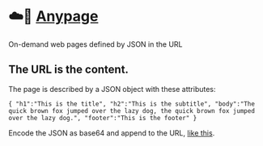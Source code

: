 # ☁️📄 [Anypage](https://wgx.github.io/anypage/)

On-demand web pages defined by JSON in the URL

## The URL is the content.

The page is described by a JSON object with these attributes:

```{ "h1":"This is the title", "h2":"This is the subtitle", "body":"The quick brown fox jumped over the lazy dog, the quick brown fox jumped over the lazy dog.", "footer":"This is the footer" }```

Encode the JSON as base64 and append to the URL, [like this](https://wgx.github.io/anypage/?eyJoMSI6IlRoaXMgaXMgdGhlIHRpdGxlIiwiaDIiOiJUaGlzIGlzIHRoZSBzdWJ0aXRsZSIsImJvZHkiOiJUaGUgcXVpY2sgYnJvd24gZm94IGp1bXBlZCBvdmVyIHRoZSBsYXp5IGRvZywgdGhlIHF1aWNrIGJyb3duIGZveCBqdW1wZWQgb3ZlciB0aGUgbGF6eSBkb2cuIiwiZm9vdGVyIjoiVGhpcyBpcyB0aGUgZm9vdGVyIn0=).
